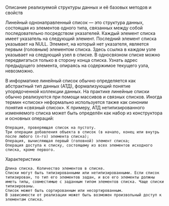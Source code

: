 Описание реализуемой структуры данных и её базовых методов и свойств

Линейный однонаправленный список — это структура данных, состоящая из элементов одного типа, связанных между собой последовательно посредством указателей. Каждый элемент списка имеет указатель на следующий элемент. Последний элемент списка указывает на NULL. Элемент, на который нет указателя, является первым (головным) элементом списка. Здесь ссылка в каждом узле указывает на следующий узел в списке. В односвязном списке можно передвигаться только в сторону конца списка. Узнать адрес предыдущего элемента, опираясь на содержимое текущего узла, невозможно.

В информатике линейный список обычно определяется как абстрактный тип данных (АТД), формализующий понятие упорядоченной коллекции данных. На практике линейные списки обычно реализуются при помощи массивов и связных списков. Иногда термин «список» неформально используется также как синоним понятия «связный список». К примеру, АТД нетипизированного изменяемого списка может быть определён как набор из конструктора и основных операций:

    Операция, проверяющая список на пустоту.
    Три операции добавления объекта в список (в начало, конец или внутрь после любого (n-го) элемента списка);
    Операция, вычисляющая первый (головной) элемент списка;
    Операция доступа к списку, состоящему из всех элементов исходного списка, кроме первого.

Характеристики

    Длина списка. Количество элементов в списке.
    Списки могут быть типизированными или нетипизированными. Если список типизирован, то тип его элементов задан, и все его элементы должны иметь типы, совместимые с заданным типом элементов списка. Чаще списки типизированы.
    Список может быть сортированным или несортированным.
    В зависимости от реализации может быть возможен произвольный доступ к элементам списка.